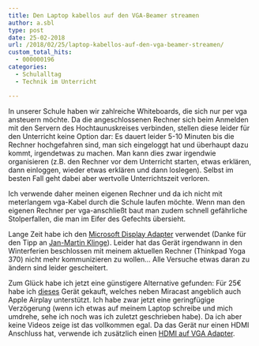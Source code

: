 ```yaml
---
title: Den Laptop kabellos auf den VGA-Beamer streamen
author: a.sbl
type: post
date: 25-02-2018
url: /2018/02/25/laptop-kabellos-auf-den-vga-beamer-streamen/
custom_total_hits:
  - 000000196
categories:
  - Schulalltag
  - Technik im Unterricht

---
```

In unserer Schule haben wir zahlreiche Whiteboards, die sich nur per vga ansteuern möchte. Da die angeschlossenen Rechner sich beim Anmelden mit den Servern des Hochtaunuskreises verbinden, stellen diese leider für den Unterricht keine Option dar: Es dauert leider 5-10 Minuten bis die Rechner hochgefahren sind, man sich eingeloggt hat und überhaupt dazu kommt, irgendetwas zu machen. Man kann dies zwar irgendwie organisieren (z.B. den Rechner vor dem Unterricht starten, etwas erklären, dann einloggen, wieder etwas erklären und dann loslegen). Selbst im besten Fall geht dabei aber wertvolle Unterrichtszeit verloren.

Ich verwende daher meinen eigenen Rechner und da ich nicht mit meterlangem vga-Kabel durch die Schule laufen möchte. Wenn man den eigenen Rechner per vga-anschließt baut man zudem schnell gefährliche Stolperfallen, die man im Eifer des Gefechts übersieht.

Lange Zeit habe ich den [Microsoft Display Adapter][1] verwendet (Danke für den Tipp an [Jan-Martin Klinge][2]). Leider hat das Gerät irgendwann in den Winterferien beschlossen mit meinem aktuellen Rechner (Thinkpad Yoga 370) nicht mehr kommunizieren zu wollen&#8230; Alle Versuche etwas daran zu ändern sind leider gescheitert.

Zum Glück habe ich jetzt eine günstigere Alternative gefunden: Für 25€ habe ich [dieses][3] Gerät gekauft, welches neben Miracast angeblich auch Apple Airplay unterstützt. Ich habe zwar jetzt eine geringfügige Verzögerung (wenn ich etwas auf meinem Laptop schreibe und mich umdrehe, sehe ich noch was ich zuletzt geschrieben habe). Da ich aber keine Videos zeige ist das vollkommen egal. Da das Gerät nur einen HDMI Anschluss hat, verwende ich zusätzlich einen [HDMI auf VGA Adapter][4].

&nbsp;

 [1]: https://smile.amazon.de/Microsoft-Wireless-Display-kabellosen-Bildschirm%C3%BCbertragung/dp/B01C9YTI9S/ref=sr_1_1?ie=UTF8&qid=1519554753&sr=8-1&keywords=microsoft+display+adapter+v2
 [2]: https://it-teaching.de/wp/wp-admin/post-new.php
 [3]: https://smile.amazon.de/gp/product/B074PQGXJV/ref=oh_aui_detailpage_o08_s00?ie=UTF8&psc=1
 [4]: https://smile.amazon.de/gp/product/B01L1Q27KC/ref=oh_aui_search_detailpage?ie=UTF8&psc=1